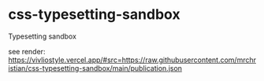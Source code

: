 # css-typesetting-sandbox
Typesetting sandbox

see render: https://vivliostyle.vercel.app/#src=https://raw.githubusercontent.com/mrchristian/css-typesetting-sandbox/main/publication.json

